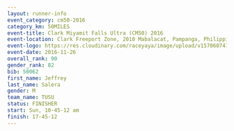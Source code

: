 ```yaml
---
layout: runner-info 
event_category: cm50-2016 
category_km: 50MILES 
event-title: Clark Miyamit Falls Ultra (CM50) 2016 
event-location: Clark Freeport Zone, 2010 Mabalacat, Pampanga, Philippines 
event-logo: https://res.cloudinary.com/raceyaya/image/upload/v1570607412/logo/cm50_p8ydpq.jpg 
event-date: 2016-11-26 
overall_rank: 90
gender_rank: 82
bib: 50062
first_name: Jeffrey
last_name: Salera
gender: M
team_name: TUSU
status: FINISHER
start: Sun, 10-45-12 am
finish: 17-45-12
---
```

